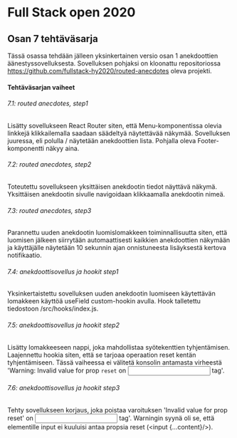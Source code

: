 # Full Stack open 2020
## Osan 7 tehtäväsarja

Tässä osassa tehdään jälleen yksinkertainen versio osan 1 anekdoottien äänestyssovelluksesta.
Sovelluksen pohjaksi on kloonattu repositoriossa https://github.com/fullstack-hy2020/routed-anecdotes oleva projekti.

#### Tehtäväsarjan vaiheet

###### 7.1: routed anecdotes, step1
Lisätty sovellukseen React Router siten, että Menu-komponentissa olevia linkkejä klikkailemalla saadaan säädeltyä näytettävää näkymää.
Sovelluksen juuressa, eli polulla / näytetään anekdoottien lista.
Pohjalla oleva Footer-komponentti näkyy aina.

###### 7.2: routed anecdotes, step2
Toteutettu sovellukseen yksittäisen anekdootin tiedot näyttävä näkymä.
Yksittäisen anekdootin sivulle navigoidaan klikkaamalla anekdootin nimeä.

###### 7.3: routed anecdotes, step3
Parannettu uuden anekdootin luomislomakkeen toiminnallisuutta siten, että luomisen jälkeen siirrytään automaattisesti kaikkien anekdoottien näkymään ja käyttäjälle näytetään 10 sekunnin ajan onnistuneesta lisäyksestä kertova notifikaatio.

###### 7.4: anekdoottisovellus ja hookit step1
Yksinkertaistettu sovelluksen uuden anekdootin luomiseen käytettävän lomakkeen käyttöä useField custom-hookin avulla.
Hook talletettu tiedostoon /src/hooks/index.js.

###### 7.5: anekdoottisovellus ja hookit step2
Lisätty lomakkeeseen nappi, joka mahdollistaa syötekenttien tyhjentämisen.
Laajennettu hookia siten, että se tarjoaa operaation reset kentän tyhjentämiseen.
Tässä vaiheessa ei välitetä konsolin antamasta virheestä 'Warning: Invalid value for prop `reset` on <input> tag'.

###### 7.6: anekdoottisovellus ja hookit step3
Tehty sovellukseen korjaus, joka poistaa varoituksen 'Invalid value for prop reset' on <input> tag'.
Warningin syynä oli se, että elementille input ei kuuluisi antaa propsia reset (<input {...content}/>).